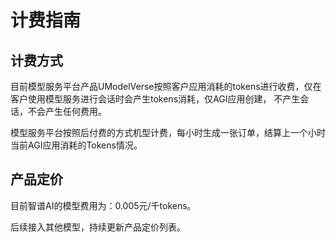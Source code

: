 # 计费指南

## 计费方式
目前模型服务平台产品UModelVerse按照客户应用消耗的tokens进行收费，仅在客户使用模型服务进行会话时会产生tokens消耗，仅AGI应用创建，
不产生会话，不会产生任何费用。</br>

模型服务平台按照后付费的方式机型计费，每小时生成一张订单，结算上一个小时当前AGI应用消耗的Tokens情况。

## 产品定价
目前智谱AI的模型费用为：0.005元/千tokens。</br>

后续接入其他模型，持续更新产品定价列表。

